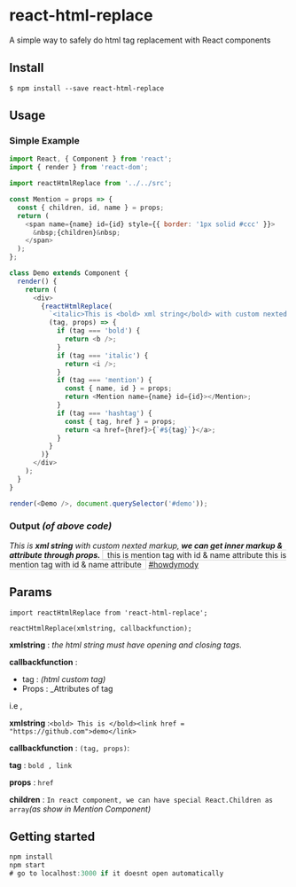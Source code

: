 # react-html-replace

A simple way to safely do html tag replacement with React components

## Install

```
$ npm install --save react-html-replace
```

## Usage

### Simple Example

```js
import React, { Component } from 'react';
import { render } from 'react-dom';

import reactHtmlReplace from '../../src';

const Mention = props => {
  const { children, id, name } = props;
  return (
    <span name={name} id={id} style={{ border: '1px solid #ccc' }}>
      &nbsp;{children}&nbsp;
    </span>
  );
};

class Demo extends Component {
  render() {
    return (
      <div>
        {reactHtmlReplace(
          `<italic>This is <bold> xml string</bold> with custom nexted markup,<bold> we can get inner markup & attribute  through props.</bold></italic> <mention id ="123" name ="raodurgesh">  this is mention tag with id & name attributes </mention> <hashtag tag="howdymody" href ="http://google.com"></hashtag>`,
          (tag, props) => {
            if (tag === 'bold') {
              return <b />;
            }
            if (tag === 'italic') {
              return <i />;
            }
            if (tag === 'mention') {
              const { name, id } = props;
              return <Mention name={name} id={id}></Mention>;
            }
            if (tag === 'hashtag') {
              const { tag, href } = props;
              return <a href={href}>{`#${tag}`}</a>;
            }
          }
        )}
      </div>
    );
  }
}

render(<Demo />, document.querySelector('#demo'));
```

### Output _(of above code)_

<i>This is <b> xml string</b> with custom nexted markup,<b> we can get inner markup &amp; attribute through props.</b></i> <span name="raodurgesh" id="123" style="border: 1px solid rgb(204, 204, 204);">&nbsp; this is mention tag with id &amp; name attribute this is mention tag with id &amp; name attribute &nbsp;</span> <a href="http://google.com">#howdymody</a>

## Params

`import reactHtmlReplace from 'react-html-replace';`

`reactHtmlReplace(xmlstring, callbackfunction);`

**xmlstring** : _the html string must have opening and closing tags._

**callbackfunction** :

- tag : _(html custom tag)_
- Props : \_Attributes of tag

i.e ,

**xmlstring** :`<bold> This is </bold><link href = "https://github.com">demo</link>`

**callbackfunction** : `(tag, props)`:

**tag** : `bold , link`

**props** : `href`

**children** : `In react component, we can have special React.Children as array`_(as show in Mention Component)_

## Getting started

```js
npm install
npm start
# go to localhost:3000 if it doesnt open automatically
```
